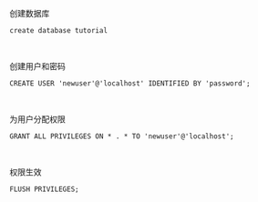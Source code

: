 创建数据库 

```mysql
create database tutorial
```

<br/> 

创建用户和密码 

```mysql
CREATE USER 'newuser'@'localhost' IDENTIFIED BY 'password';
``` 

<br/>

为用户分配权限 

```mysql 
GRANT ALL PRIVILEGES ON * . * TO 'newuser'@'localhost';
``` 

<br> 

权限生效 

```mysql
FLUSH PRIVILEGES;
```
